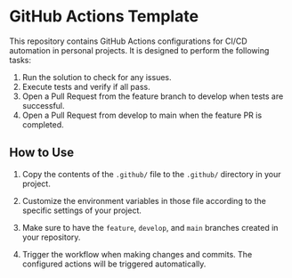 # GitHub Actions Template

This repository contains GitHub Actions configurations for CI/CD automation in personal projects. It is designed to perform the following tasks:

1. Run the solution to check for any issues.
2. Execute tests and verify if all pass.
3. Open a Pull Request from the feature branch to develop when tests are successful.
4. Open a Pull Request from develop to main when the feature PR is completed.

## How to Use

1. Copy the contents of the `.github/` file to the `.github/` directory in your project.

2. Customize the environment variables in those file according to the specific settings of your project.

3. Make sure to have the `feature`, `develop`, and `main` branches created in your repository.

4. Trigger the workflow when making changes and commits. The configured actions will be triggered automatically.
